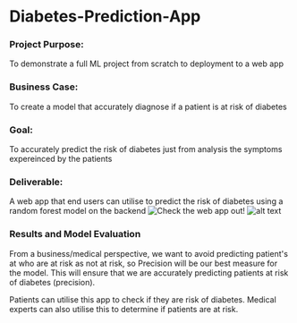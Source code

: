 # Diabetes-Prediction-App

### Project Purpose:
To demonstrate a full ML project from scratch to deployment to a web app

### Business Case:
To create a model that accurately diagnose if a patient is at risk of diabetes

### Goal:
To accurately predict the risk of diabetes just from analysis the symptoms expereinced by the patients

### Deliverable:
A web app that end users can utilise to predict the risk of diabetes using a random forest model on the backend
![Check the web app out!](https://keno-dataguy-diabetes-prediction-app-streamlit-app-yehzy9.streamlit.app/)
![alt text](https://github.com/Keno-DataGuy/Diabetes-Prediction-App/blob/main/Streamlit_App.jpg)

### Results and Model Evaluation
From a business/medical perspective, we want to avoid predicting patient's at who are at risk as not at risk, so Precision will be our best measure for the model. This will ensure that we are accurately predicting patients at risk of diabetes (precision).

Patients can utilise this app to check if they are risk of diabetes. Medical experts can also utilise this to determine if patients are at risk.

